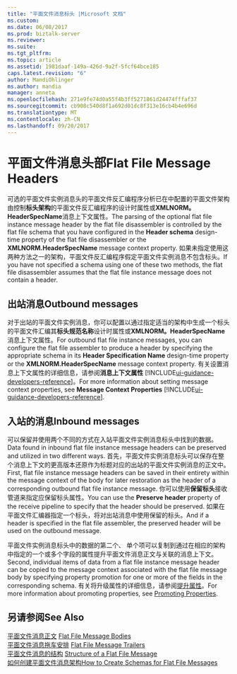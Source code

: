 ```yaml
---
title: "平面文件消息标头 |Microsoft 文档"
ms.custom: 
ms.date: 06/08/2017
ms.prod: biztalk-server
ms.reviewer: 
ms.suite: 
ms.tgt_pltfrm: 
ms.topic: article
ms.assetid: 1981daaf-149a-426d-9a2f-5fcf64bce185
caps.latest.revision: "6"
author: MandiOhlinger
ms.author: mandia
manager: anneta
ms.openlocfilehash: 271e9fe74d0a55f4b3ff5271861d24474fffaf37
ms.sourcegitcommit: cb908c540d8f1a692d01dc8f313e16cb4b4e696d
ms.translationtype: MT
ms.contentlocale: zh-CN
ms.lasthandoff: 09/20/2017
---
```

# <a name="flat-file-message-headers"></a><span data-ttu-id="f9a46-102">平面文件消息头部</span><span class="sxs-lookup"><span data-stu-id="f9a46-102">Flat File Message Headers</span></span>
<span data-ttu-id="f9a46-103">可选的平面文件实例消息头的平面文件反汇编程序分析已在中配置的平面文件架构由控制**标头架构**的平面文件反汇编程序的设计时属性或**XMLNORM。HeaderSpecName**消息上下文属性。</span><span class="sxs-lookup"><span data-stu-id="f9a46-103">The parsing of the optional flat file instance message header by the flat file disassembler is controlled by the flat file schema that you have configured in the **Header schema** design-time property of the flat file disassembler or the **XMLNORM.HeaderSpecName** message context property.</span></span> <span data-ttu-id="f9a46-104">如果未指定使用这两种方法之一的架构，平面文件反汇编程序假定平面文件实例消息不包含标头。</span><span class="sxs-lookup"><span data-stu-id="f9a46-104">If you have not specified a schema using one of these two methods, the flat file disassembler assumes that the flat file instance message does not contain a header.</span></span>  

## <a name="outbound-messages"></a><span data-ttu-id="f9a46-105">出站消息</span><span class="sxs-lookup"><span data-stu-id="f9a46-105">Outbound messages</span></span>  
 <span data-ttu-id="f9a46-106">对于出站的平面文件实例消息，你可以配置以通过指定适当的架构中生成一个标头的平面文件汇编其**标头规范名称**设计时属性或**XMLNORM。HeaderSpecName**消息上下文属性。</span><span class="sxs-lookup"><span data-stu-id="f9a46-106">For outbound flat file instance messages, you can configure the flat file assembler to produce a header by specifying the appropriate schema in its **Header Specification Name** design-time property or the **XMLNORM.HeaderSpecName** message context property.</span></span> <span data-ttu-id="f9a46-107">有关设置消息上下文属性的详细信息，请参阅**消息上下文属性** [!INCLUDE[ui-guidance-developers-reference](../includes/ui-guidance-developers-reference.md)]。</span><span class="sxs-lookup"><span data-stu-id="f9a46-107">For more information about setting message context properties, see **Message Context Properties** [!INCLUDE[ui-guidance-developers-reference](../includes/ui-guidance-developers-reference.md)].</span></span>  

## <a name="inbound-messages"></a><span data-ttu-id="f9a46-108">入站的消息</span><span class="sxs-lookup"><span data-stu-id="f9a46-108">Inbound messages</span></span>  
 <span data-ttu-id="f9a46-109">可以保留并使用两个不同的方式在入站平面文件实例消息标头中找到的数据。</span><span class="sxs-lookup"><span data-stu-id="f9a46-109">Data found in inbound flat file instance message headers can be preserved and utilized in two different ways.</span></span> <span data-ttu-id="f9a46-110">首先，平面文件实例消息标头可以保存在整个消息上下文的更高版本还原作为标题对应的出站的平面文件实例消息的正文中。</span><span class="sxs-lookup"><span data-stu-id="f9a46-110">First, flat file instance message headers can be saved in their entirety within the message context of the body for later restoration as the header of a corresponding outbound flat file instance message.</span></span> <span data-ttu-id="f9a46-111">你可以使用**保留标头**接收管道来指定应保留标头属性。</span><span class="sxs-lookup"><span data-stu-id="f9a46-111">You can use the **Preserve header** property of the receive pipeline to specify that the header should be preserved.</span></span> <span data-ttu-id="f9a46-112">如果在平面文件汇编器指定一个标头，将对出站消息中使用保留的标头。</span><span class="sxs-lookup"><span data-stu-id="f9a46-112">And if a header is specified in the flat file assembler, the preserved header will be used on the outbound message.</span></span>  
  
 <span data-ttu-id="f9a46-113">平面文件实例消息标头中的数据的第二个、 单个项可以复制到通过在相应的架构中指定的一个或多个字段的属性提升平面文件消息正文与关联的消息上下文。</span><span class="sxs-lookup"><span data-stu-id="f9a46-113">Second, individual items of data from a flat file instance message header can be copied to the message context associated with the flat file message body by specifying property promotion for one or more of the fields in the corresponding schema.</span></span> <span data-ttu-id="f9a46-114">有关将升级属性的详细信息，请参阅[提升属性](../core/promoting-properties.md)。</span><span class="sxs-lookup"><span data-stu-id="f9a46-114">For more information about promoting properties, see [Promoting Properties](../core/promoting-properties.md).</span></span>  
  
## <a name="see-also"></a><span data-ttu-id="f9a46-115">另请参阅</span><span class="sxs-lookup"><span data-stu-id="f9a46-115">See Also</span></span>  
 <span data-ttu-id="f9a46-116">[平面文件消息正文](../core/flat-file-message-bodies.md) </span><span class="sxs-lookup"><span data-stu-id="f9a46-116">[Flat File Message Bodies](../core/flat-file-message-bodies.md) </span></span>  
 <span data-ttu-id="f9a46-117">[平面文件消息拖车安排](../core/flat-file-message-trailers.md) </span><span class="sxs-lookup"><span data-stu-id="f9a46-117">[Flat File Message Trailers](../core/flat-file-message-trailers.md) </span></span>  
 <span data-ttu-id="f9a46-118">[平面文件消息的结构](../core/structure-of-a-flat-file-message.md) </span><span class="sxs-lookup"><span data-stu-id="f9a46-118">[Structure of a Flat File Message](../core/structure-of-a-flat-file-message.md) </span></span>  
 [<span data-ttu-id="f9a46-119">如何创建平面文件消息架构</span><span class="sxs-lookup"><span data-stu-id="f9a46-119">How to Create Schemas for Flat File Messages</span></span>](../core/how-to-create-schemas-for-flat-file-messages.md)